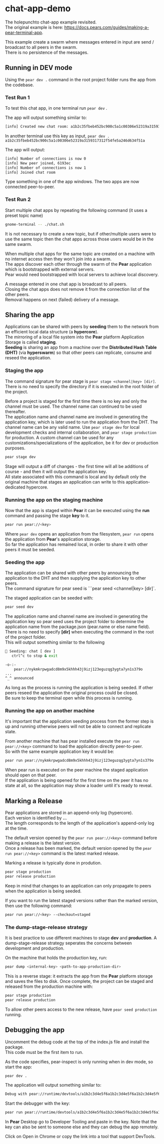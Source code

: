 # chat-app-demo

The holepunchto chat-app example revisited.  
The original example is here: https://docs.pears.com/guides/making-a-pear-terminal-app.

This example create a swarm where messages entered in input are send / broadcast to all peers in the swarm.  
There is no persistence of the messages.

## Running in DEV mode

Using the ```pear dev .``` command in the root project folder runs the app from the codebase.

### Test Run 1

To test this chat app, in one terminal run ```pear dev``` .

The app will output something similar to:

```bash
[info] Created new chat room: a1b2c35fbeb452bc900c5a1c00306e52319a3159317312f54fe5a246d634f51a
```

In another terminal use this key as input, ```pear dev . a1b2c35fbeb452bc900c5a1c00306e52319a3159317312f54fe5a246d634f51a```

The app will output:

```bash
[info] Number of connections is now 0
[info] New peer joined, 6193ec
[info] Number of connections is now 1
[info] Joined chat room
```

Type something in one of the app windows. The two apps are now connected peer-to-peer.

### Test Run 2

Start multiple chat apps by repeating the following command (it uses a preset topic name)
```bash
gnome-terminal -- ./chat.sh
```
It is not necessary to create a new topic, but if other/multiple users were to use the same topic then the chat apps across those users would be in the same swarm.

When multiple chat apps for the same topic are created on a machine with no internet access then they won't join into a swarm.  
The apps discover each other through the swarm of the __Pear__ application which is bootstrapped with external servers.  
Pear would need bootstrapped with local servers to achieve local discovery.

A message entered in one chat app is broadcast to all peers.  
Closing the chat apps does not remove it from the connection list of the other peers.  
Removal happens on next (failed) delivery of a message.

## Sharing the app

Applications can be shared with peers by __seeding__ them to the network from an efficient local data structure (a __hypercore__).  
The mirroring of a local file system into the __Pear__ platform Application Storage is called __staging__.  
__Seeding__ is sharing an app from a machine over the __Distributed Hash Table (DHT)__ (via __hyperswarm__) so that other peers can replicate, consume and reseed the application.

### Staging the app

The command signature for pear stage is ```pear stage <channel|key> [dir]```.  
There is no need to specify the directory if it is executed in the root folder of the project.

Before a project is staged for the first time there is no key and only the channel must be used. The channel name can continued to be used thereafter.    
The application name and channel name are involved in generating the application key, which is later used to run the application from the DHT. 
The channel name can be any valid name. Use ```pear stage dev``` for local development checks and internal collaboration, and ```pear stage production``` for production. A custom channel can be used for any customizations/specializations of the application, be it for dev or production purposes. 

```bash
pear stage dev
```

Stage will output a diff of changes - the first time will all be additions of course - and then it will output the application key.  
All state associated with this command is local and by default only the original machine that stages an application can write to this application-dedicated hypercore.

### Running the app on the staging machine

Now that the app is staged within __Pear__ it can be executed using the __run__ command and passing the stage __key__ to it.

```bash
pear run pear://<key>
```

Where ```pear dev``` opens an application from the filesystem, ```pear run``` opens the application from __Pear__'s application storage.  
So far the application has remained local, in order to share it with other peers it must be seeded.

### Seeding the app

The application can be shared with other peers by announcing the application to the DHT and then supplying the application key to other peers.  
The command signature for pear seed is ```pear seed <channel|key> [dir]`.

The staged application can be seeded with:
```bash
pear seed dev
```

The application name and channel name are involved in generating the application key so pear seed uses the project folder to determine the application name from the package.json (pear.name or else name field). There is no need to specify __[dir]__ when executing the command in the root of the project folder.  
This will output something similar to the following

```bash
🍐 Seeding: chat [ dev ]
   ctrl^c to stop & exit

-o-:-
    pear://nykmkrpwgadcd8m9x5khhh43j9izj123eguzqg3ygta7yn1s379o
...
^_^ announced
```

As long as the process is running the application is being seeded. If other peers reseed the application the original process could be closed.  
Be sure to keep the terminal open while this process is running.

### Running the app on another machine

It's important that the application seeding process from the former step is up and running otherwise peers will not be able to connect and replicate state.

From another machine that has pear installed execute the ```pear run pear://<key>``` command to load the application directly peer-to-peer.  
So with the same example application key it would be:

```bash
pear run pear://nykmkrpwgadcd8m9x5khhh43j9izj123eguzqg3ygta7yn1s379o
```
When pear run is executed on the peer machine the staged application should open on that peer.  
If the application is being opened for the first time on the peer it has no state at all, so the application may show a loader until it's ready to reveal.

## Marking a Release

Pear applications are stored in an append-only log (hypercore).  
Each version is identified by __<fork>.<length>.<key>__.  
The length corresponds to the length of the application's append-only log at the time.

The default version opened by the ```pear run pear://<key>``` command before making a release is the latest version.  
Once a release has been marked, the default version opened by the ```pear run pear://<key>``` command is the latest marked release.

Marking a release is typically done in prodution.  
```bash
pear stage production
pear release production
```
Keep in mind that changes to an application can only propagate to peers when the application is being seeded.  

If you want to run the latest staged versions rather than the marked version, then use the following command:
```bash
pear run pear://<key> --checkout=staged
```

### The dump-stage-release strategy

It is best practice to use different machines to stage __dev__ and __production__.
A dump-stage-release strategy seperates the concerns between development and production.

On the machine that holds the production key, run:

```bash
pear dump <internal-key> <path-to-app-production-dir>
```
This is a reverse stage: it extracts the app from the __Pear__ platform storage and saves the files to disk.
Once complete, the project can be staged and released from the production machine with:

```bash
pear stage production
pear release production
```
To allow other peers access to the new release, have ```pear seed production``` running.

## Debugging the app

Uncomment the debug code at the top of the index.js file and install the package.  
This code must be the first item to run.

As the code specifies, pear-inspect is only running when in dev mode, so start the app:
```bash
pear dev .
```

The application will output something similar to:
```bash
Debug with pear://runtime/devtools/a1b2c3d4e5f6a1b2c3d4e5f6a1b2c3d4e5f6a1b2c3d4e5f6a1b2c3d4e5f6a1b2
```

Start the debugger with the key:
```bash
pear run pear://runtime/devtools/a1b2c3d4e5f6a1b2c3d4e5f6a1b2c3d4e5f6a1b2c3d4e5f6a1b2c3d4e5f6a1b2
```
In __Pear__ Desktop go to Developer Tooling and paste in the key.
Note that the key can also be sent to someone else and they can debug the app remotely.

Click on Open in Chrome or copy the link into a tool that support DevTools.
